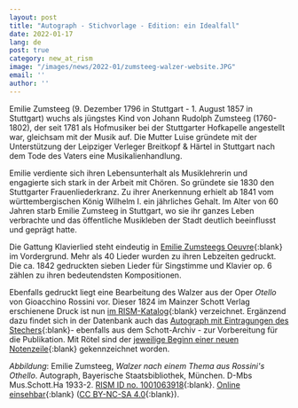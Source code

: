 ```yaml
---
layout: post
title: "Autograph - Stichvorlage - Edition: ein Idealfall"
date: 2022-01-17
lang: de
post: true
category: new_at_rism
image: "/images/news/2022-01/zumsteeg-walzer-website.JPG"
email: ''
author: ''
---
```


Emilie Zumsteeg (9. Dezember 1796 in Stuttgart - 1. August 1857 in Stuttgart) wuchs als jüngstes Kind von Johann Rudolph Zumsteeg (1760-1802), der seit 1781 als Hofmusiker bei der Stuttgarter Hofkapelle angestellt war, gleichsam mit der Musik auf. Die Mutter Luise gründete mit der Unterstützung der Leipziger Verleger Breitkopf & Härtel in Stuttgart nach dem Tode des Vaters eine Musikalienhandlung.  

Emilie verdiente sich ihren Lebensunterhalt als Musiklehrerin und engagierte sich stark in der Arbeit mit Chören. So gründete sie 1830 den Stuttgarter Frauenliederkranz. Zu ihrer Anerkennung erhielt ab 1841 vom württembergischen König Wilhelm I. ein jährliches Gehalt. Im Alter von 60 Jahren starb Emilie Zumsteeg in Stuttgart, wo sie ihr ganzes Leben verbrachte und das öffentliche Musikleben der Stadt deutlich beeinflusst und geprägt hatte.  

Die Gattung Klavierlied steht eindeutig in [Emilie Zumsteegs Oeuvre](https://opac.rism.info/search?author=Zumsteeg+Emilie){:blank} im Vordergrund. Mehr als 40 Lieder wurden zu ihren Lebzeiten gedruckt. Die ca. 1842 gedruckten sieben Lieder für Singstimme und Klavier op. 6 zählen zu ihren bedeutendsten Kompositionen.

Ebenfalls gedruckt liegt eine Bearbeitung des Walzer aus der Oper _Otello_ von Gioacchino Rossini vor. Dieser 1824 im Mainzer Schott Verlag erschienene Druck ist nun [im RISM-Katalog](https://opac.rism.info/search?id=1001184812&View=rism){:blank} verzeichnet. Ergänzend dazu findet sich in der Datenbank auch das [Autograph mit Eintragungen des Stechers](https://opac.rism.info/search?id=1001063918&View=rism){:blank}- ebenfalls aus dem Schott-Archiv - zur Vorbereitung für die Publikation. Mit Rötel sind der [jeweilige Beginn einer neuen Notenzeile](https://mdz-nbn-resolving.de/urn:nbn:de:bvb:12-bsb00123080-6){:blank} gekennzeichnet  worden.  

_Abbildung_: Emilie Zumsteeg, _Walzer nach einem Thema aus Rossini's Othello_. Autograph, Bayerische Staatsbibliothek, München. D-Mbs Mus.Schott.Ha 1933-2. [RISM ID no. 1001063918](https://opac.rism.info/search?id=1001063918&View=rism){:blank}. [Online einsehbar](https://mdz-nbn-resolving.de/urn:nbn:de:bvb:12-bsb00123080-6){:blank} ([CC BY-NC-SA 4.0](http://creativecommons.org/licenses/by-nc-sa/4.0/deed.de){:blank}).
